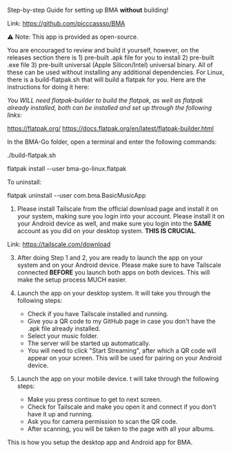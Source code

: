 Step-by-step Guide for setting up BMA **without** building!

Link: https://github.com/picccassso/BMA

⚠️ Note: This app is provided as open-source. 

You are encouraged to review and build it yourself, however, on the releases section there is 1) pre-built .apk file for you to install 2) pre-built .exe file 3) pre-built universal (Apple Silicon/Intel) universal binary. All of these can be used without installing any additional dependencies. For Linux, there is a build-flatpak.sh that will build a flatpak for you. Here are the instructions for doing it here:

*You WILL need flatpak-builder to build the flatpak, as well as flatpak already installed, both can be installed and set up through the following links:*

https://flatpak.org/
https://docs.flatpak.org/en/latest/flatpak-builder.html

In the BMA-Go folder, open a terminal and enter the following commands:

./build-flatpak.sh

flatpak install --user bma-go-linux.flatpak

To uninstall:

flatpak uninstall --user com.bma.BasicMusicApp


1. Please install Tailscale from the official download page and install it on your system, making sure you login into your account. Please install it on your Android device as well, and make sure you login into the **SAME** account as you did on your desktop system. **THIS IS CRUCIAL**.

Link: https://tailscale.com/download

3. After doing Step 1 and 2, you are ready to launch the app on your system and on your Android device. Please make sure to have Tailscale connected **BEFORE** you launch both apps on both devices. This will make the setup process MUCH easier. 

4. Launch the app on your desktop system. It will take you through the following steps:
    - Check if you have Tailscale installed and running.
    - Give you a QR code to my GitHub page in case you don't have the .apk file already installed.
    - Select your music folder. 
    - The server will be started up automatically.
    - You will need to click "Start Streaming", after which a QR code will appear on your screen. This will be used for pairing on your Android device. 
    
5. Launch the app on your mobile device. t will take through the following steps: 
    - Make you press continue to get to next screen.
    - Check for Tailscale and make you open it and connect if you don't have it up and running.
    - Ask you for camera permission to scan the QR code.
    - After scanning, you will be taken to the page with all your albums.
    
This is how you setup the desktop app and Android app for BMA. 



